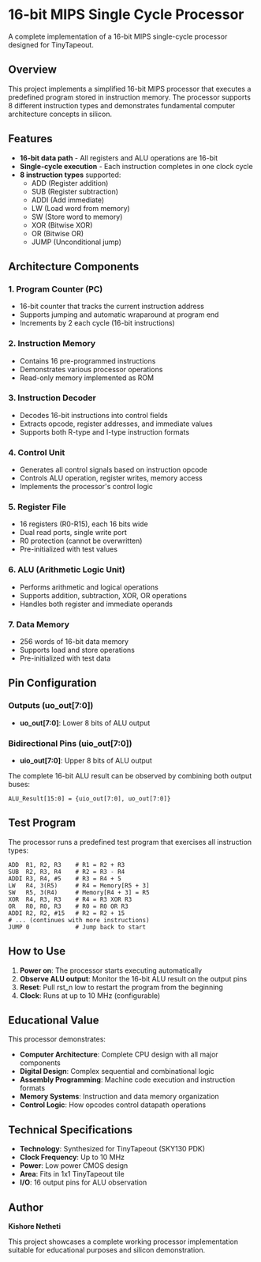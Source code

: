 # 16-bit MIPS Single Cycle Processor

A complete implementation of a 16-bit MIPS single-cycle processor designed for TinyTapeout.

## Overview

This project implements a simplified 16-bit MIPS processor that executes a predefined program stored in instruction memory. The processor supports 8 different instruction types and demonstrates fundamental computer architecture concepts in silicon.

## Features

- **16-bit data path** - All registers and ALU operations are 16-bit
- **Single-cycle execution** - Each instruction completes in one clock cycle
- **8 instruction types** supported:
  - ADD (Register addition)
  - SUB (Register subtraction) 
  - ADDI (Add immediate)
  - LW (Load word from memory)
  - SW (Store word to memory)
  - XOR (Bitwise XOR)
  - OR (Bitwise OR)
  - JUMP (Unconditional jump)

## Architecture Components

### 1. Program Counter (PC)
- 16-bit counter that tracks the current instruction address
- Supports jumping and automatic wraparound at program end
- Increments by 2 each cycle (16-bit instructions)

### 2. Instruction Memory
- Contains 16 pre-programmed instructions
- Demonstrates various processor operations
- Read-only memory implemented as ROM

### 3. Instruction Decoder
- Decodes 16-bit instructions into control fields
- Extracts opcode, register addresses, and immediate values
- Supports both R-type and I-type instruction formats

### 4. Control Unit
- Generates all control signals based on instruction opcode
- Controls ALU operation, register writes, memory access
- Implements the processor's control logic

### 5. Register File
- 16 registers (R0-R15), each 16 bits wide
- Dual read ports, single write port
- R0 protection (cannot be overwritten)
- Pre-initialized with test values

### 6. ALU (Arithmetic Logic Unit)
- Performs arithmetic and logical operations
- Supports addition, subtraction, XOR, OR operations
- Handles both register and immediate operands

### 7. Data Memory
- 256 words of 16-bit data memory
- Supports load and store operations
- Pre-initialized with test data

## Pin Configuration

### Outputs (uo_out[7:0])
- **uo_out[7:0]**: Lower 8 bits of ALU output

### Bidirectional Pins (uio_out[7:0])
- **uio_out[7:0]**: Upper 8 bits of ALU output

The complete 16-bit ALU result can be observed by combining both output buses:
```
ALU_Result[15:0] = {uio_out[7:0], uo_out[7:0]}
```

## Test Program

The processor runs a predefined test program that exercises all instruction types:

```assembly
ADD  R1, R2, R3    # R1 = R2 + R3
SUB  R2, R3, R4    # R2 = R3 - R4  
ADDI R3, R4, #5    # R3 = R4 + 5
LW   R4, 3(R5)     # R4 = Memory[R5 + 3]
SW   R5, 3(R4)     # Memory[R4 + 3] = R5
XOR  R4, R3, R3    # R4 = R3 XOR R3
OR   R0, R0, R3    # R0 = R0 OR R3
ADDI R2, R2, #15   # R2 = R2 + 15
# ... (continues with more instructions)
JUMP 0             # Jump back to start
```

## How to Use

1. **Power on**: The processor starts executing automatically
2. **Observe ALU output**: Monitor the 16-bit ALU result on the output pins
3. **Reset**: Pull rst_n low to restart the program from the beginning
4. **Clock**: Runs at up to 10 MHz (configurable)

## Educational Value

This processor demonstrates:
- **Computer Architecture**: Complete CPU design with all major components
- **Digital Design**: Complex sequential and combinational logic
- **Assembly Programming**: Machine code execution and instruction formats
- **Memory Systems**: Instruction and data memory organization
- **Control Logic**: How opcodes control datapath operations

## Technical Specifications

- **Technology**: Synthesized for TinyTapeout (SKY130 PDK)
- **Clock Frequency**: Up to 10 MHz
- **Power**: Low power CMOS design
- **Area**: Fits in 1x1 TinyTapeout tile
- **I/O**: 16 output pins for ALU observation

## Author

**Kishore Netheti**

This project showcases a complete working processor implementation suitable for educational purposes and silicon demonstration.